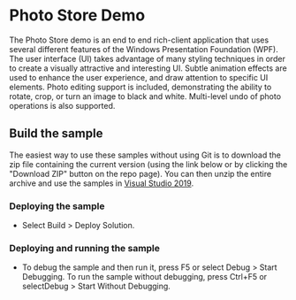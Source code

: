 # Photo Store Demo
The Photo Store demo is an end to end rich-client application that uses several different features of the Windows Presentation Foundation (WPF). The user interface (UI) takes advantage of many styling techniques in order to create a visually attractive and interesting UI. Subtle animation effects are used to enhance the user experience, and draw attention to specific UI elements. Photo editing support is included, demonstrating the ability to rotate, crop, or turn an image to black and white. Multi-level undo of photo operations is also supported.

## Build the sample
The easiest way to use these samples without using Git is to download the zip file containing the current version (using the link below or by clicking the "Download ZIP" button on the repo page). You can then unzip the entire archive and use the samples in [Visual Studio 2019](https://www.visualstudio.com/wpf-vs).

### Deploying the sample
- Select Build > Deploy Solution. 

### Deploying and running the sample
- To debug the sample and then run it, press F5 or select Debug >  Start Debugging. To run the sample without debugging, press Ctrl+F5 or selectDebug > Start Without Debugging. 

